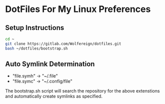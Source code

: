 # DotFiles For My Linux Preferences

## Setup Instructions

```bash
cd ~
git clone https://gitlab.com/Wolfereign/dotfiles.git
bash ~/dotfiles/bootstrap.sh
```

## Auto Symlink Determination

* "file.symh" -> "~/.file"
* "file.symc" -> "~/.config/file"

The bootstrap.sh script will search the repository for the above extenstions and automatically create symlinks as specified.